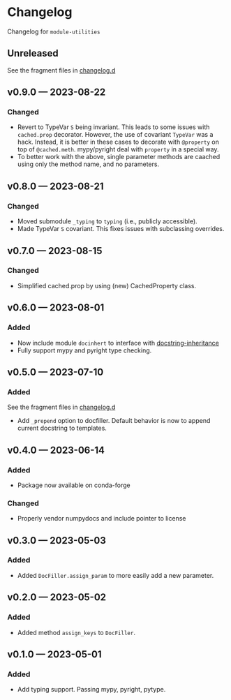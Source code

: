<!-- markdownlint-disable MD024 -->
<!-- markdownlint-disable MD013 -->
<!-- prettier-ignore-start -->
# Changelog

Changelog for `module-utilities`

## Unreleased

[changelog.d]: https://github.com/usnistgov/module-utilities/tree/main/changelog.d

See the fragment files in [changelog.d]

<!-- prettier-ignore-end -->

<!-- markdownlint-enable MD013 -->

<!-- scriv-insert-here -->

## v0.9.0 — 2023-08-22

### Changed

- Revert to TypeVar `S` being invariant. This leads to some issues with
  `cached.prop` decorator. However, the use of covariant `TypeVar` was a hack.
  Instead, it is better in these cases to decorate with `@property` on top of
  `@cached.meth`. mypy/pyright deal with `property` in a special way.
- To better work with the above, single parameter methods are caached using only
  the method name, and no parameters.

## v0.8.0 — 2023-08-21

### Changed

- Moved submodule `_typing` to `typing` (i.e., publicly accessible).
- Made TypeVar `S` covariant. This fixes issues with subclassing overrides.

## v0.7.0 — 2023-08-15

### Changed

- Simplified cached.prop by using (new) CachedProperty class.

## v0.6.0 — 2023-08-01

### Added

- Now include module `docinhert` to interface with
  [docstring-inheritance](https://github.com/AntoineD/docstring-inheritance)
- Fully support mypy and pyright type checking.

## v0.5.0 — 2023-07-10

### Added

See the fragment files in [changelog.d]

<!-- prettier-ignore-end -->

- Add `_prepend` option to docfiller. Default behavior is now to append current
docstring to templates.
<!-- markdownlint-enable MD013 -->

## v0.4.0 — 2023-06-14

### Added

- Package now available on conda-forge

### Changed

- Properly vendor numpydocs and include pointer to license

## v0.3.0 — 2023-05-03

### Added

- Added `DocFiller.assign_param` to more easily add a new parameter.

## v0.2.0 — 2023-05-02

### Added

- Added method `assign_keys` to `DocFiller`.

## v0.1.0 — 2023-05-01

### Added

- Add typing support. Passing mypy, pyright, pytype.
